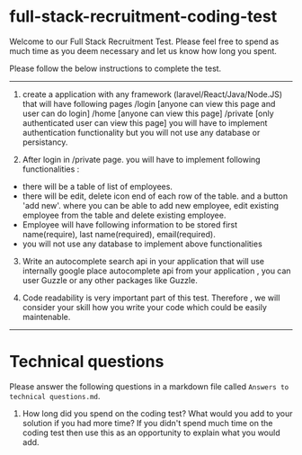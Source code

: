 # full-stack-recruitment-coding-test

Welcome to our Full Stack Recruitment Test.
Please feel free to spend as much time as you deem necessary and let us know how long you spent.

Please follow the below instructions to complete the test.

----

1) create a application with any framework (laravel/React/Java/Node.JS) that will have following pages
/login [anyone can view this page and user can do login]
/home [anyone can view this page]
/private [only authenticated user can view this page]
you will have to implement authentication functionality but you will not use any database or persistancy.

2) After login in /private page. you will have to implement following functionalities :
 - there will be a table of list of employees. 
 - there will be edit, delete icon end of each row of the table. and a button 'add new'. where you can be able to add new employee, edit existing employee from the table and delete existing employee. 
 - Employee will have following information to be stored first name(require), last name(required), email(required).
 - you will not use any database to implement above functionalities

3) Write an autocomplete search api in your application that will use internally google place autocomplete api from your application , you can user Guzzle or any other packages like Guzzle.


4. Code readability is very important part of this test. Therefore , we will consider your skill how you write your code which could be easily maintenable. 
----

# Technical questions

Please answer the following questions in a markdown file called `Answers to technical questions.md`.

1. How long did you spend on the coding test? What would you add to your solution if you had more time? If you didn't spend much time on the coding test then use this as an opportunity to explain what you would add.


